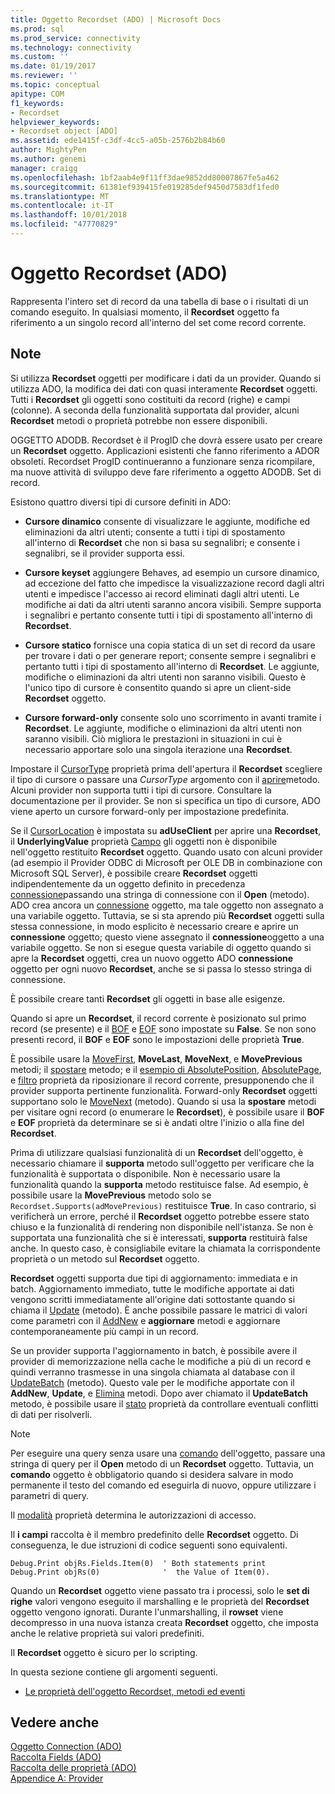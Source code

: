 ```yaml
---
title: Oggetto Recordset (ADO) | Microsoft Docs
ms.prod: sql
ms.prod_service: connectivity
ms.technology: connectivity
ms.custom: ''
ms.date: 01/19/2017
ms.reviewer: ''
ms.topic: conceptual
apitype: COM
f1_keywords:
- Recordset
helpviewer_keywords:
- Recordset object [ADO]
ms.assetid: ede1415f-c3df-4cc5-a05b-2576b2b84b60
author: MightyPen
ms.author: genemi
manager: craigg
ms.openlocfilehash: 1bf2aab4e9f11ff3dae9852dd80007867fe5a462
ms.sourcegitcommit: 61381ef939415fe019285def9450d7583df1fed0
ms.translationtype: MT
ms.contentlocale: it-IT
ms.lasthandoff: 10/01/2018
ms.locfileid: "47770829"
---
```

# <a name="recordset-object-ado"></a>Oggetto Recordset (ADO)
Rappresenta l'intero set di record da una tabella di base o i risultati di un comando eseguito. In qualsiasi momento, il **Recordset** oggetto fa riferimento a un singolo record all'interno del set come record corrente.  
  
## <a name="remarks"></a>Note  
 Si utilizza **Recordset** oggetti per modificare i dati da un provider. Quando si utilizza ADO, la modifica dei dati con quasi interamente **Recordset** oggetti. Tutti i **Recordset** gli oggetti sono costituiti da record (righe) e campi (colonne). A seconda della funzionalità supportata dal provider, alcuni **Recordset** metodi o proprietà potrebbe non essere disponibili.  
  
 OGGETTO ADODB. Recordset è il ProgID che dovrà essere usato per creare un **Recordset** oggetto. Applicazioni esistenti che fanno riferimento a ADOR obsoleti. Recordset ProgID continueranno a funzionare senza ricompilare, ma nuove attività di sviluppo deve fare riferimento a oggetto ADODB. Set di record.  
  
 Esistono quattro diversi tipi di cursore definiti in ADO:  
  
-   **Cursore dinamico** consente di visualizzare le aggiunte, modifiche ed eliminazioni da altri utenti; consente a tutti i tipi di spostamento all'interno di **Recordset** che non si basa su segnalibri; e consente i segnalibri, se il provider supporta essi.  
  
-   **Cursore keyset** aggiungere Behaves, ad esempio un cursore dinamico, ad eccezione del fatto che impedisce la visualizzazione record dagli altri utenti e impedisce l'accesso ai record eliminati dagli altri utenti. Le modifiche ai dati da altri utenti saranno ancora visibili. Sempre supporta i segnalibri e pertanto consente tutti i tipi di spostamento all'interno di **Recordset**.  
  
-   **Cursore statico** fornisce una copia statica di un set di record da usare per trovare i dati o per generare report; consente sempre i segnalibri e pertanto tutti i tipi di spostamento all'interno di **Recordset**. Le aggiunte, modifiche o eliminazioni da altri utenti non saranno visibili. Questo è l'unico tipo di cursore è consentito quando si apre un client-side **Recordset** oggetto.  
  
-   **Cursore forward-only** consente solo uno scorrimento in avanti tramite i **Recordset**. Le aggiunte, modifiche o eliminazioni da altri utenti non saranno visibili. Ciò migliora le prestazioni in situazioni in cui è necessario apportare solo una singola iterazione una **Recordset**.  
  
 Impostare il [CursorType](../../../ado/reference/ado-api/cursortype-property-ado.md) proprietà prima dell'apertura il **Recordset** scegliere il tipo di cursore o passare una *CursorType* argomento con il [aprire](../../../ado/reference/ado-api/open-method-ado-recordset.md)metodo. Alcuni provider non supporta tutti i tipi di cursore. Consultare la documentazione per il provider. Se non si specifica un tipo di cursore, ADO viene aperto un cursore forward-only per impostazione predefinita.  
  
 Se il [CursorLocation](../../../ado/reference/ado-api/cursorlocation-property-ado.md) è impostata su **adUseClient** per aprire una **Recordset**, il **UnderlyingValue** proprietà [Campo](../../../ado/reference/ado-api/field-object.md) gli oggetti non è disponibile nell'oggetto restituito **Recordset** oggetto. Quando usato con alcuni provider (ad esempio il Provider ODBC di Microsoft per OLE DB in combinazione con Microsoft SQL Server), è possibile creare **Recordset** oggetti indipendentemente da un oggetto definito in precedenza [connessione](../../../ado/reference/ado-api/connection-object-ado.md)passando una stringa di connessione con il **Open** (metodo). ADO crea ancora un [connessione](../../../ado/reference/ado-api/connection-object-ado.md) oggetto, ma tale oggetto non assegnato a una variabile oggetto. Tuttavia, se si sta aprendo più **Recordset** oggetti sulla stessa connessione, in modo esplicito è necessario creare e aprire un **connessione** oggetto; questo viene assegnato il **connessione**oggetto a una variabile oggetto. Se non si esegue questa variabile di oggetto quando si apre la **Recordset** oggetti, crea un nuovo oggetto ADO **connessione** oggetto per ogni nuovo **Recordset**, anche se si passa lo stesso stringa di connessione.  
  
 È possibile creare tanti **Recordset** gli oggetti in base alle esigenze.  
  
 Quando si apre un **Recordset**, il record corrente è posizionato sul primo record (se presente) e il [BOF](../../../ado/reference/ado-api/bof-eof-properties-ado.md) e [EOF](../../../ado/reference/ado-api/bof-eof-properties-ado.md) sono impostate su **False**. Se non sono presenti record, il **BOF** e **EOF** sono le impostazioni delle proprietà **True**.  
  
 È possibile usare la [MoveFirst](../../../ado/reference/ado-api/movefirst-movelast-movenext-and-moveprevious-methods-ado.md), **MoveLast**, **MoveNext**, e **MovePrevious** metodi; il [spostare](../../../ado/reference/ado-api/move-method-ado.md) metodo; e il [esempio di AbsolutePosition](../../../ado/reference/ado-api/absoluteposition-property-ado.md), [AbsolutePage](../../../ado/reference/ado-api/absolutepage-property-ado.md), e [filtro](../../../ado/reference/ado-api/filter-property.md) proprietà da riposizionare il record corrente, presupponendo che il provider supporta pertinente funzionalità. Forward-only **Recordset** oggetti supportano solo le [MoveNext](../../../ado/reference/ado-api/movefirst-movelast-movenext-and-moveprevious-methods-ado.md) (metodo). Quando si usa la **spostare** metodi per visitare ogni record (o enumerare le **Recordset**), è possibile usare il **BOF** e **EOF** proprietà da determinare se si è andati oltre l'inizio o alla fine del **Recordset**.  
  
 Prima di utilizzare qualsiasi funzionalità di un **Recordset** dell'oggetto, è necessario chiamare il **supporta** metodo sull'oggetto per verificare che la funzionalità è supportata o disponibile. Non è necessario usare la funzionalità quando la **supporta** metodo restituisce false. Ad esempio, è possibile usare la **MovePrevious** metodo solo se `Recordset.Supports(adMovePrevious)` restituisce **True**. In caso contrario, si verificherà un errore, perché il **Recordset** oggetto potrebbe essere stato chiuso e la funzionalità di rendering non disponibile nell'istanza. Se non è supportata una funzionalità che si è interessati, **supporta** restituirà false anche. In questo caso, è consigliabile evitare la chiamata la corrispondente proprietà o un metodo sul **Recordset** oggetto.  
  
 **Recordset** oggetti supporta due tipi di aggiornamento: immediata e in batch. Aggiornamento immediato, tutte le modifiche apportate ai dati vengono scritti immediatamente all'origine dati sottostante quando si chiama il [Update](../../../ado/reference/ado-api/update-method.md) (metodo). È anche possibile passare le matrici di valori come parametri con il [AddNew](../../../ado/reference/ado-api/addnew-method-ado.md) e **aggiornare** metodi e aggiornare contemporaneamente più campi in un record.  
  
 Se un provider supporta l'aggiornamento in batch, è possibile avere il provider di memorizzazione nella cache le modifiche a più di un record e quindi verranno trasmesse in una singola chiamata al database con il [UpdateBatch](../../../ado/reference/ado-api/updatebatch-method.md) (metodo). Questo vale per le modifiche apportate con il **AddNew**, **Update**, e [Elimina](../../../ado/reference/ado-api/delete-method-ado-recordset.md) metodi. Dopo aver chiamato il **UpdateBatch** metodo, è possibile usare il [stato](../../../ado/reference/ado-api/status-property-ado-recordset.md) proprietà da controllare eventuali conflitti di dati per risolverli.  
  
> [!NOTE]
>  Per eseguire una query senza usare una [comando](../../../ado/reference/ado-api/command-object-ado.md) dell'oggetto, passare una stringa di query per il **Open** metodo di un **Recordset** oggetto. Tuttavia, un **comando** oggetto è obbligatorio quando si desidera salvare in modo permanente il testo del comando ed eseguirla di nuovo, oppure utilizzare i parametri di query.  
  
 Il [modalità](../../../ado/reference/ado-api/mode-property-ado.md) proprietà determina le autorizzazioni di accesso.  
  
 Il **i campi** raccolta è il membro predefinito delle **Recordset** oggetto. Di conseguenza, le due istruzioni di codice seguenti sono equivalenti.  
  
```  
Debug.Print objRs.Fields.Item(0)  ' Both statements print   
Debug.Print objRs(0)              '  the Value of Item(0).  
```  
  
 Quando un **Recordset** oggetto viene passato tra i processi, solo le **set di righe** valori vengono eseguito il marshalling e le proprietà del **Recordset** oggetto vengono ignorati. Durante l'unmarshalling, il **rowset** viene decompresso in una nuova istanza creata **Recordset** oggetto, che imposta anche le relative proprietà sui valori predefiniti.  
  
 Il **Recordset** oggetto è sicuro per lo scripting.  
  
 In questa sezione contiene gli argomenti seguenti.  
  
-   [Le proprietà dell'oggetto Recordset, metodi ed eventi](../../../ado/reference/ado-api/recordset-object-properties-methods-and-events.md)  
  
## <a name="see-also"></a>Vedere anche  
 [Oggetto Connection (ADO)](../../../ado/reference/ado-api/connection-object-ado.md)   
 [Raccolta Fields (ADO)](../../../ado/reference/ado-api/fields-collection-ado.md)   
 [Raccolta delle proprietà (ADO)](../../../ado/reference/ado-api/properties-collection-ado.md)   
 [Appendice A: Provider](../../../ado/guide/appendixes/appendix-a-providers.md)
